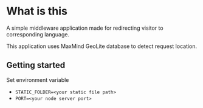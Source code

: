 # What is this

A simple middleware application made for redirecting visitor to corresponding language.

This application uses MaxMind GeoLite database to detect request location.

## Getting started

Set environment variable
- `STATIC_FOLDER=<your static file path>`
- `PORT=<your node server port>`

